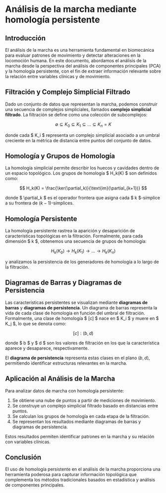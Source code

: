 # Análisis de la marcha mediante homología persistente

## Introducción

El análisis de la marcha es una herramienta fundamental en biomecánica para evaluar patrones de movimiento y detectar alteraciones en la locomoción humana. En este documento, abordamos el análisis de la marcha desde la perspectiva del análisis de componentes principales (PCA) y la homología persistente, con el fin de extraer información relevante sobre la relación entre variables clínicas y de movimiento.

## Filtración y Complejo Simplicial Filtrado

Dado un conjunto de datos que representan la marcha, podemos construir una secuencia de complejos simpliciales, llamados **complejo simplicial filtrado**. La filtración se define como una colección de subcomplejos:

$$ \emptyset \subseteq K_0 \subseteq K_1 \subseteq \dots \subseteq K_n = K $$

donde cada $ K_i $ representa un complejo simplicial asociado a un umbral creciente en la métrica de distancia entre puntos del conjunto de datos.

## Homología y Grupos de Homología

La homología simplicial permite describir los huecos y cavidades dentro de un espacio topológico. Los grupos de homología $ H_k(K) $ son definidos como:

$$ H_k(K) = \frac{\ker(\partial_k)}{\text{im}(\partial_{k+1})} $$

donde $ \partial_k $ es el operador frontera que asigna cada $ k $-símplice a su frontera de $(k-1)$-símplices.

## Homología Persistente

La homología persistente rastrea la aparición y desaparición de características topológicas en la filtración. Formalmente, para cada dimensión $ k $, obtenemos una secuencia de grupos de homología:

$$ H_k(K_0) \to H_k(K_1) \to \dots \to H_k(K_n) $$

y analizamos la persistencia de los generadores de homología a lo largo de la filtración.

## Diagramas de Barras y Diagramas de Persistencia

Las características persistentes se visualizan mediante **diagramas de barras** y **diagramas de persistencia**. Un diagrama de barras representa la vida de cada clase de homología en función del umbral de filtración. Formalmente, una clase de homología $ [c] $ nace en $ K_i $ y muere en $ K_j $, lo que se denota como:

$$ [c] : (b, d) $$

donde $ b $ y $ d $ son los valores de filtración en los que la característica aparece y desaparece, respectivamente.

El **diagrama de persistencia** representa estas clases en el plano $(b, d)$, permitiendo identificar estructuras relevantes en la marcha.

## Aplicación al Análisis de la Marcha

Para analizar datos de marcha con homología persistente:

1. Se obtiene una nube de puntos a partir de mediciones de movimiento.
2. Se construye un complejo simplicial filtrado basado en distancias entre puntos.
3. Se calculan los grupos de homología en cada etapa de la filtración.
4. Se representan los resultados mediante diagramas de barras y diagramas de persistencia.

Estos resultados permiten identificar patrones en la marcha y su relación con variables clínicas.

## Conclusión

El uso de homología persistente en el análisis de la marcha proporciona una herramienta poderosa para capturar información topológica que complementa los métodos tradicionales basados en estadística y análisis de componentes principales.
